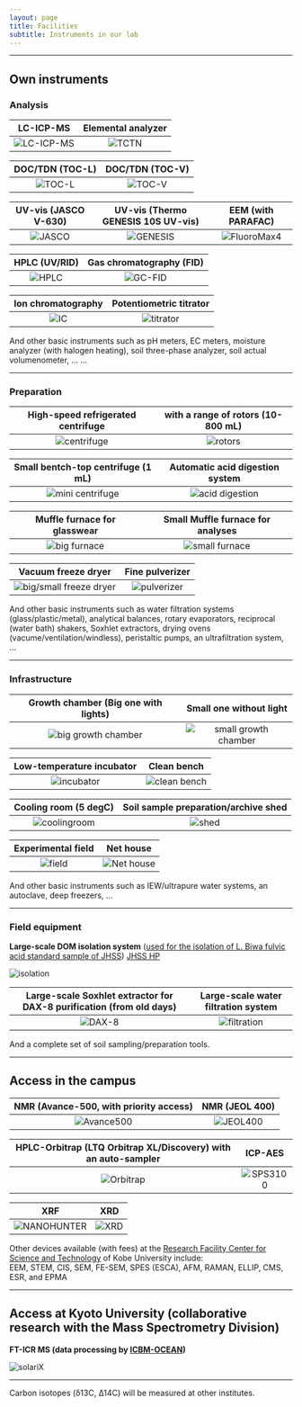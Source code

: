 ```yaml
---
layout: page
title: Facilities
subtitle: Instruments in our lab 
---
```

***
## Own instruments
### Analysis

LC-ICP-MS             |  Elemental analyzer
:-------------------------:|:-------------------------:
![LC-ICP-MS](/assets/img/DSCF9979.jpg)  |  ![TCTN](/assets/img/DSCF9977.jpg)


DOC/TDN (TOC-L)             |  DOC/TDN (TOC-V)
:-------------------------:|:-------------------------:
![TOC-L](/assets/img/DSCF9964.jpg)  |  ![TOC-V](/assets/img/DSCF9965.jpg)

UV-vis (JASCO V-630)            |  UV-vis (Thermo GENESIS 10S UV-vis) | EEM (with PARAFAC)
:-------------------------:|:-------------------------:|:-------------------------:
![JASCO](/assets/img/DSCF9947.jpg)  |  ![GENESIS](/assets/img/DSCF9948.jpg) | ![FluoroMax4](https://s3-media3.fl.yelpcdn.com/bphoto/cQ1Yoa75m2yUFFbY2xwuqw/348s.jpg)  |  


HPLC (UV/RID)           | Gas chromatography (FID)
:-------------------------:|:-------------------------:
![HPLC](/assets/img/DSCF9956.jpg)  |  ![GC-FID](/assets/img/DSCF9963.jpg)

Ion chromatography            | Potentiometric titrator
:-------------------------:|:-------------------------:
![IC](/assets/img/DSCF9962.jpg)  |  ![titrator](/assets/img/DSCF9967.jpg)

And other basic instruments such as pH meters, EC meters, moisture analyzer (with halogen heating), soil three-phase analyzer, soil actual volumenometer, ...
...

***
### Preparation

High-speed refrigerated centrifuge            |  with a range of rotors (10-800 mL)
:-------------------------:|:-------------------------:
![centrifuge](/assets/img/DSCF9957.jpg)    |  ![rotors](/assets/img/DSCF9958.jpg)

Small bentch-top centrifuge (1 mL)            | Automatic acid digestion system
:-------------------------:|:-------------------------:
![mini centrifuge](/assets/img/DSCF9983.jpg)  |  ![acid digestion](/assets/img/DSCF9972.jpg)

Muffle furnace for glasswear            | Small Muffle furnace for analyses
:-------------------------:|:-------------------------:
![big furnace](/assets/img/DSCF9952.jpg)  |  ![small furnace](/assets/img/DSCF9950.jpg)

Vacuum freeze dryer            | Fine pulverizer
:-------------------------:|:-------------------------:
![big/small freeze dryer](/assets/img/DSCF9954.jpg)  |  ![pulverizer](/assets/img/DSCF9941.jpg)

And other basic instruments such as water filtration systems (glass/plastic/metal), analytical balances, rotary evaporators, reciprocal (water bath) shakers, Soxhlet extractors, drying ovens (vacume/ventilation/windless), peristaltic pumps, an ultrafiltration system, ...

***
### Infrastructure

Growth chamber (Big one with lights)            | Small one without light
:-------------------------:|:-------------------------:
![big growth chamber](/assets/img/DSCF9971.jpg)  |  ![small growth chamber](/assets/img/DSCF9973.jpg)

Low-temperature incubator            | Clean bench
:-------------------------:|:-------------------------:
![incubator](/assets/img/DSCF9960.jpg)  |  ![clean bench](/assets/img/DSCF9959.jpg)

Cooling room (5 degC)            | Soil sample preparation/archive shed
:-------------------------:|:-------------------------:
![coolingroom](https://s3-media3.fl.yelpcdn.com/bphoto/cQ1Yoa75m2yUFFbY2xwuqw/348s.jpg)  |  ![shed](/assets/img/DSCF9939.jpg)

Experimental field            | Net house
:-------------------------:|:-------------------------:
![field](https://s3-media3.fl.yelpcdn.com/bphoto/cQ1Yoa75m2yUFFbY2xwuqw/348s.jpg)  |  ![Net house](/assets/img/DSCF9943.jpg)

And other basic instruments such as IEW/ultrapure water systems, an autoclave, deep freezers, ...

***
### Field equipment
**Large-scale DOM isolation system**
([used for the isolation of L. Biwa fulvic acid standard sample of JHSS](https://researchmap.jp/pika-315/published_papers/3063823/attachment_file.pdf))
[JHSS HP](http://www.research.kobe-u.ac.jp/ans-soil/e_jhss/index.html)

![isolation](https://s3-media3.fl.yelpcdn.com/bphoto/cQ1Yoa75m2yUFFbY2xwuqw/348s.jpg)

Large-scale Soxhlet extractor for DAX-8 purification (from old days)            | Large-scale water filtration system
:-------------------------:|:-------------------------:
![DAX-8](/assets/img/DSCF9969.jpg)  |  ![filtration](/assets/img/DSCF9976.jpg)

And a complete set of soil sampling/preparation tools.

***
## Access in the campus

NMR (Avance-500, with priority access)           | NMR (JEOL 400)
:-------------------------:|:-------------------------:
![Avance500](https://s3-media3.fl.yelpcdn.com/bphoto/cQ1Yoa75m2yUFFbY2xwuqw/348s.jpg)  |  ![JEOL400](https://s3-media3.fl.yelpcdn.com/bphoto/cQ1Yoa75m2yUFFbY2xwuqw/348s.jpg)

HPLC-Orbitrap (LTQ Orbitrap XL/Discovery) with an auto-sampler           | ICP-AES
:-------------------------:|:-------------------------:
![Orbitrap](/assets/img/Obitrap.jpg)  |  ![SPS3100](https://s3-media3.fl.yelpcdn.com/bphoto/cQ1Yoa75m2yUFFbY2xwuqw/348s.jpg)

XRF          | XRD
:-------------------------:|:-------------------------:
![NANOHUNTER](https://s3-media3.fl.yelpcdn.com/bphoto/cQ1Yoa75m2yUFFbY2xwuqw/348s.jpg)  |  ![XRD](https://s3-media3.fl.yelpcdn.com/bphoto/cQ1Yoa75m2yUFFbY2xwuqw/348s.jpg)

Other devices available (with fees) at the [Research Facility Center for Science and Technology](http://www.csrea.kobe-u.ac.jp/kiki_service.html) of Kobe University include:  
EEM, STEM, CIS, SEM, FE-SEM, SPES (ESCA), AFM, RAMAN, ELLIP, CMS, ESR, and EPMA

***
## Access at Kyoto University (collaborative research with the Mass Spectrometry Division)

**FT-ICR MS (data processing by [ICBM-OCEAN](https://uol.de/icbm/icbm-ocean))**

![solariX](https://s3-media3.fl.yelpcdn.com/bphoto/cQ1Yoa75m2yUFFbY2xwuqw/348s.jpg)

***
Carbon isotopes (δ13C, Δ14C) will be measured at other institutes.

